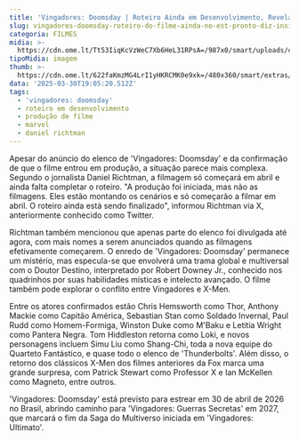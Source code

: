 ```yaml
---
title: 'Vingadores: Doomsday | Roteiro Ainda em Desenvolvimento, Revela Insider'
slug: vingadores-doomsday-roteiro-do-filme-ainda-no-est-pronto-diz-insider
categoria: FILMES
midia: >-
  https://cdn.ome.lt/Tt53IiqKcVzWeC7Xb6HeL31RPsA=/987x0/smart/uploads/conteudo/fotos/vingadoresdoomsday.jpg
tipoMidia: imagem
thumb: >-
  https://cdn.ome.lt/622faKmzMG4LrI1yHKRCMK0e9xk=/480x360/smart/extras/conteudos/vingadoresdoomsday.jpg
data: '2025-03-30T19:05:20.512Z'
tags:
  - 'vingadores: doomsday'
  - roteiro em desenvolvimento
  - produção de filme
  - marvel
  - daniel richtman
---
```


Apesar do anúncio do elenco de 'Vingadores: Doomsday' e da confirmação de que o filme entrou em produção, a situação parece mais complexa. Segundo o jornalista Daniel Richtman, a filmagem só começará em abril e ainda falta completar o roteiro. "A produção foi iniciada, mas não as filmagens. Eles estão montando os cenários e só começarão a filmar em abril. O roteiro ainda está sendo finalizado", informou Richtman via X, anteriormente conhecido como Twitter.

Richtman também mencionou que apenas parte do elenco foi divulgada até agora, com mais nomes a serem anunciados quando as filmagens efetivamente começarem. O enredo de 'Vingadores: Doomsday' permanece um mistério, mas especula-se que envolverá uma trama global e multiversal com o Doutor Destino, interpretado por Robert Downey Jr., conhecido nos quadrinhos por suas habilidades místicas e intelecto avançado. O filme também pode explorar o conflito entre Vingadores e X-Men.

Entre os atores confirmados estão Chris Hemsworth como Thor, Anthony Mackie como Capitão América, Sebastian Stan como Soldado Invernal, Paul Rudd como Homem-Formiga, Winston Duke como M'Baku e Letitia Wright como Pantera Negra. Tom Hiddleston retorna como Loki, e novos personagens incluem Simu Liu como Shang-Chi, toda a nova equipe do Quarteto Fantástico, e quase todo o elenco de 'Thunderbolts'. Além disso, o retorno dos clássicos X-Men dos filmes anteriores da Fox marca uma grande surpresa, com Patrick Stewart como Professor X e Ian McKellen como Magneto, entre outros.

'Vingadores: Doomsday' está previsto para estrear em 30 de abril de 2026 no Brasil, abrindo caminho para 'Vingadores: Guerras Secretas' em 2027, que marcará o fim da Saga do Multiverso iniciada em 'Vingadores: Ultimato'.
